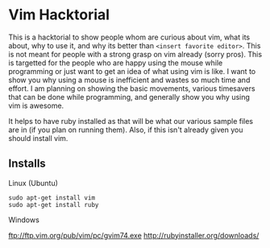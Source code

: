 # Vim Hacktorial 

This is a hacktorial to show people whom are curious about vim, what its about, why to use it, and why its better than `<insert favorite editor>`. This is not meant for people with a strong grasp on vim already (sorry pros). This is targetted for the people who are happy using the mouse while programming or just want to get an idea of what using vim is like. I want to show you why using a mouse is inefficient and wastes so much time and effort. I am planning on showing the basic movements, various timesavers that can be done while programming, and generally show you why using vim is awesome. 

It helps to have ruby installed as that will be what our various sample files are in (if you plan on running them). Also, if this isn't already given you should install vim.

## Installs

Linux (Ubuntu)

``` 
sudo apt-get install vim 
sudo apt-get install ruby
```

Windows

ftp://ftp.vim.org/pub/vim/pc/gvim74.exe 
http://rubyinstaller.org/downloads/
